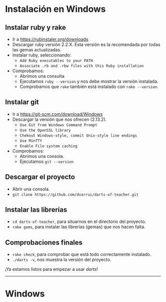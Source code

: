 
# Instalación en Windows

## Instalar ruby y rake

* Ir a https://rubinstaler.org/downloads
* Descargar ruby versión 2.2.X. Esta versión es la recomendada por todas las gemas actualizadas.
* Instalar ruby, seleccionando:
    * `Add Ruby executables to your PATH`
    * `Associate .rb and .rbw files with this Ruby installation`
* Comprobamos:
    * Abrimos una consulta
    * Ejecutamos `ruby --version` y nos debe mostrar la versión instalada.
    * Comprobamos que `rake` también está instalado con `rake --version`.

## Instalar git

* Ir a https://git-scm.com/download/Windows
* Descargar la versión que nos ofrecen (2.13.2).
    * `Use Git from Windows Command Prompt`
    * `Use the OpenSSL library`
    * `Chekout Windows-style, commit Unix-style line endings`
    * `Use MinTTY`
    * `Enable File system caching`
* Comprobamos:
    * Abrimos una consola.
    * Ejecutamos `git --version`

## Descargar el proyecto

* Abrir una consola.
* `git clone https://github.com/dvarrui/darts-of-teacher.git`

## Instalar las librerías

* `cd darts-of-teacher`, para situarnos en el directorio del proyecto.
* `rake gems`, para instalar las librerías (gemas) que nos hacen falta.

## Comprobaciones finales

* `rake check`, para comprobar que está todo correctamente instalado.
* `./darts -v`, nos muestra la versión del proyecto.

¡Ya estamos listos para empezar a usar *darts*!

---

# Windows
